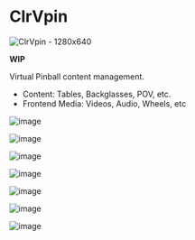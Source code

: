# ClrVpin
![ClrVpin - 1280x640](https://user-images.githubusercontent.com/11408611/117466530-654d2d80-af85-11eb-8493-c49034aa9315.png)

**WIP**

Virtual Pinball content management.
- Content: Tables, Backglasses, POV, etc.
- Frontend Media: Videos, Audio, Wheels, etc

![image](https://user-images.githubusercontent.com/11408611/117463590-6c267100-af82-11eb-8978-a2f8d35417c3.png)

![image](https://user-images.githubusercontent.com/11408611/117463571-66c92680-af82-11eb-87a1-7ce93baa39c5.png)

![image](https://user-images.githubusercontent.com/11408611/117541185-40b88a80-b045-11eb-9aba-770b825d8bd8.png)


![image](https://user-images.githubusercontent.com/11408611/117464165-f969c580-af82-11eb-8f61-c0e394137f12.png)

![image](https://user-images.githubusercontent.com/11408611/117463987-cde6db00-af82-11eb-816f-f487db07bb1d.png)

![image](https://user-images.githubusercontent.com/11408611/117464005-d3442580-af82-11eb-8c97-35dc7db67004.png)

![image](https://user-images.githubusercontent.com/11408611/117463760-97a95b80-af82-11eb-80e6-9adcbe0fef35.png)
